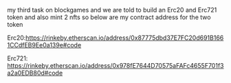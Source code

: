 my third task on blockgames and we are told to build an Erc20 and Erc721 token and also mint 2 nfts so below are my contract address for the two token

Erc20:https://rinkeby.etherscan.io/address/0x87775dbd37E7FC20d691B1661CCdfEB9Ee0a139e#code 

Erc721: https://rinkeby.etherscan.io/address/0x978fE7644D70575aFAFc4655F701f3a2a0EDB80d#code 
